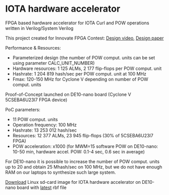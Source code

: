 # IOTA hardware accelerator
FPGA based hardware accelerator for IOTA Curl and POW operations written in Verilog/System Verilog

This project created for Innovate FPGA Contest:
[Design video](https://www.youtube.com/watch?v=JJRlwTJHBCg), 
[Design paper](http://www.innovatefpga.com/cgi-bin/innovate/teams.pl?Id=EM080)

Performance & Resources:
- Parameterized design (the number of POW comput. units can be set using parameter CALC_UNIT_NUMBER)
- Hardware resources: 1 125 ALMs, 2 177 flip-flops per POW comput. unit
- Hashrate: 1 204 819 hash/sec per POW comput. unit at 100 MHz
- Fmax: 120-150 MHz for Cyclone V depending on number of POW comput. units

Proof-of-Concept launched on DE10-nano board (Cyclone V 5CSEBA6U23I7 FPGA device) 

PoC parameters:
- 11 POW comput. units
- Operation frequency: 100 MHz 
- Hashrate: 13 253 012 hash/sec
- Resources: 12 377 ALMs, 23 945 flip-flops (30% of 5CSEBA6U23I7 FPGA)
- POW acceleration: x1000 (for MWM=15 software POW on DE10-nano: 10-50 min, hardware accel. POW: 0.1-4 sec, 0.6 sec in average)

For DE10-nano it is possible to increase the number of POW comput. units up to 20 and obtain 25 Mhash/sec on 100 MHz, but we do not have enough RAM on our laptops to synthesize such large system.

[Download](https://github.com/LampaLab/iota_fpga/releases/tag/v0.1) Linux sd-card image for IOTA hardware accelerator on DE10-nano board with [latest](https://github.com/LampaLab/iota_fpga/releases/tag/v0.2) rbf file
